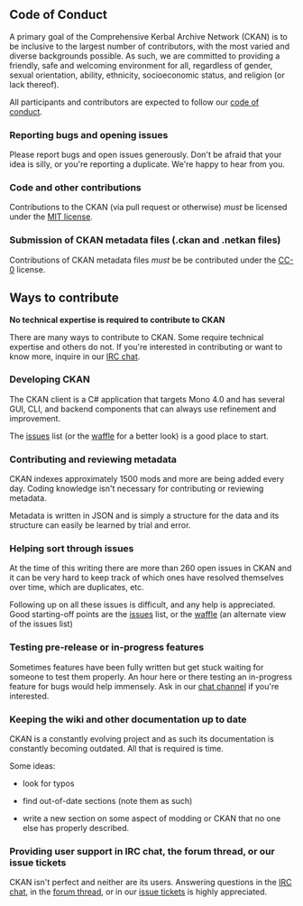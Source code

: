 ## Code of Conduct

A primary goal of the Comprehensive Kerbal Archive Network (CKAN) is to be inclusive to the largest number of contributors, with the most varied and diverse backgrounds possible. As such, we are committed to providing a friendly, safe and welcoming environment for all, regardless of gender, sexual orientation, ability, ethnicity, socioeconomic status, and religion (or lack thereof).

All participants and contributors are expected to follow our [code of conduct][1].

### Reporting bugs and opening issues

Please report bugs and open issues generously. Don't be afraid that your idea is silly, or you're reporting a duplicate. We're happy to hear from you.

### Code and other contributions

Contributions to the CKAN (via pull request or otherwise) *must* be licensed under the [MIT license](LICENSE.md).

### Submission of CKAN metadata files (.ckan and .netkan files)

Contributions of CKAN metadata files *must* be be contributed under the [CC-0][2] license.

## Ways to contribute

**No technical expertise is required to contribute to CKAN**

There are many ways to contribute to CKAN. Some require technical expertise and others do not. If you're interested in contributing or want to know more, inquire in our [IRC chat][5].

### Developing CKAN

The CKAN client is a C# application that targets Mono 4.0 and has several GUI, CLI, and backend components that can always use refinement and improvement.

The [issues][3] list (or the [waffle][4] for a better look) is a good place to start.

### Contributing and reviewing metadata

CKAN indexes approximately 1500 mods and more are being added every day. Coding knowledge isn't necessary for contributing or reviewing metadata.

Metadata is written in JSON and is simply a structure for the data and its structure can easily be learned by trial and error.

### Helping sort through issues

At the time of this writing there are more than 260 open issues in CKAN and it can be very hard to keep track of which ones have resolved themselves over time, which are duplicates, etc.

Following up on all these issues is difficult, and any help is appreciated. Good starting-off points are the [issues][3] list, or the [waffle][4] (an alternate view of the issues list)

### Testing pre-release or in-progress features

Sometimes features have been fully written but get stuck waiting for someone to test them properly. An hour here or there testing an in-progress feature for bugs would help immensely. Ask in our [chat channel][5] if you're interested.

### Keeping the wiki and other documentation up to date

CKAN is a constantly evolving project and as such its documentation is constantly becoming outdated. All that is required is time.


Some ideas:

* look for typos

* find out-of-date sections (note them as such)

* write a new section on some aspect of modding or CKAN that no one else has properly described.


### Providing user support in IRC chat, the forum thread, or our issue tickets

CKAN isn't perfect and neither are its users. Answering questions in the [IRC chat][5], in the [forum thread][6], or in our [issue tickets][3] is highly appreciated.

 [1]:https://github.com/KSP-CKAN/CKAN/wiki/Code-of-Conduct
 [2]:http://creativecommons.org/publicdomain/zero/1.0/
 [3]:https://github.com/KSP-CKAN/CKAN/issues
 [4]:https://waffle.io/ksp-ckan/ckan
 [5]:http://webchat.esper.net/?channels=ckan
 [6]:http://forum.kerbalspaceprogram.com/index.php?/topic/143140-ckan-the-comprehensive-kerbal-archive-network-v1181-13-july-2016/